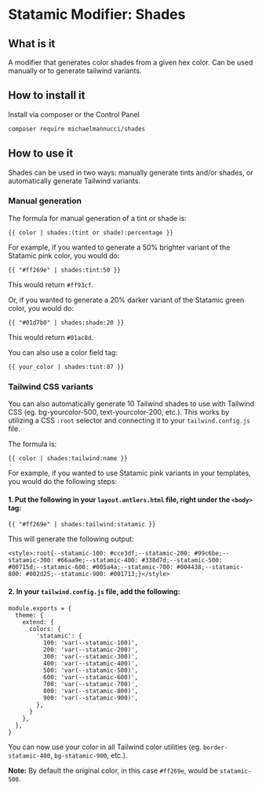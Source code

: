 <!-- ![verseoftheday](https://laravel-og.beyondco.de/Verse%20of%20the%20Day.png?theme=light&packageManager=composer+require&packageName=michaelmannucci%2Fverseoftheday&pattern=architect&style=style_1&description=Start+your+day+with+the+Word+of+life&md=1&showWatermark=0&fontSize=100px&images=book-open) -->

# Statamic Modifier: Shades

## What is it

A modifier that generates color shades from a given hex color. Can be used manually or to generate tailwind variants.

## How to install it

Install via composer or the Control Panel

```bash
composer require michaelmannucci/shades
```

## How to use it

Shades can be used in two ways: manually generate tints and/or shades, or automatically generate Tailwind variants.

### Manual generation

The formula for manual generation of a tint or shade is:

```
{{ color | shades:(tint or shade):percentage }}
```

For example, if you wanted to generate a 50% brighter variant of the Statamic pink color, you would do:

```
{{ "#ff269e" | shades:tint:50 }}
```

This would return `#ff93cf`.

Or, if you wanted to generate a 20% darker variant of the Statamic green color, you would do:

```
{{ "#01d7b0" | shades:shade:20 }}
```

This would return `#01ac8d`.

You can also use a color field tag:

```
{{ your_color | shades:tint:87 }}
```

### Tailwind CSS variants

You can also automatically generate 10 Tailwind shades to use with Tailwind CSS (eg. bg-yourcolor-500, text-yourcolor-200, etc.). This works by utilizing a CSS `:root` selector and connecting it to your `tailwind.config.js` file.

The formula is:

```
{{ color | shades:tailwind:name }}
```

For example, if you wanted to use Statamic pink variants in your templates, you would do the following steps:

#### 1. Put the following in your `layout.antlers.html` file, right under the `<body>` tag:

```
{{ "#ff269e" | shades:tailwind:statamic }}
```

This will generate the following output:

```
<style>:root{--statamic-100: #cce3df;--statamic-200: #99c6be;--statamic-300: #66aa9e;--statamic-400: #338d7d;--statamic-500: #00715d;--statamic-600: #005a4a;--statamic-700: #004438;--statamic-800: #002d25;--statamic-900: #001713;}</style>
```

#### 2. In your `tailwind.config.js` file, add the following:

```
module.exports = {
  theme: {
    extend: {
      colors: {
        'statamic': {
          100: 'var(--statamic-100)',
          200: 'var(--statamic-200)',
          300: 'var(--statamic-300)',
          400: 'var(--statamic-400)',
          500: 'var(--statamic-500)',
          600: 'var(--statamic-600)',
          700: 'var(--statamic-700)',
          800: 'var(--statamic-800)',
          900: 'var(--statamic-900)',
        },
      }
    },
  },
}
```

You can now use your color in all Tailwind color utilities (eg. `border-statamic-400`, `bg-statamic-900`, etc.).

**Note:** By default the original color, in this case `#ff269e`, would be `statamic-500`.
